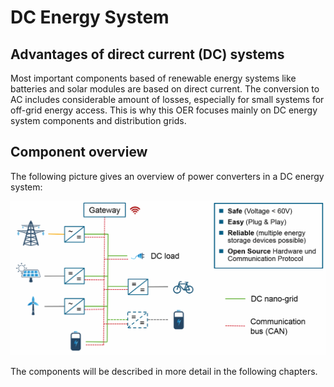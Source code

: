 # DC Energy System

## Advantages of direct current (DC) systems

Most important components based of renewable energy systems like batteries and solar modules are based on direct current. The conversion to AC includes considerable amount of losses, especially for small systems for off-grid energy access. This is why this OER focuses mainly on DC energy system components and distribution grids.

## Component overview

The following picture gives an overview of power converters in a DC energy system:

![DC energy system overview](images/dc_energy_system.png)

The components will be described in more detail in the following chapters.
